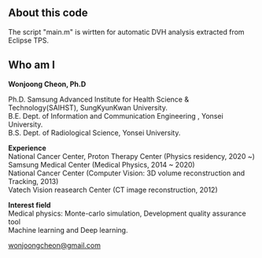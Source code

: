 ## About this code  
The script "main.m" is wirtten for automatic DVH analysis extracted from Eclipse TPS.   
 
  
## Who am I 
**Wonjoong Cheon, Ph.D**    
  
Ph.D. Samsung Advanced Institute for Health Science & Technology(SAIHST), SungKyunKwan University.    
B.E. Dept. of Information and Communication Engineering , Yonsei University.  
B.S. Dept. of Radiological Science, Yonsei University.  

**Experience**  
National Cancer Center, Proton Therapy Center (Physics residency, 2020 ~)
Samsung Medical Center (Medical Physics, 2014 ~ 2020)  
National Cancer Center (Computer Vision: 3D volume reconstruction and Tracking, 2013)  
Vatech Vision reasearch Center (CT image reconstruction, 2012)  

**Interest field**  
Medical physics: Monte-carlo simulation, Development quality assurance tool  
Machine learning and Deep learning.  

wonjoongcheon@gmail.com  
